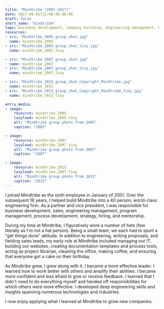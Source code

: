 ```yaml
---
title: "Mindtribe (2001-2017)"
date: 2017-06-01T12:00:00-08:00
draft: false
short_name: "mindtribe"
tags: business development, company building, engineering management, hiring, program management, process development, sales, strategy, training
resources:
- src: "Mindtribe_2005_group_shot.jpg"
  name: mindtribe_2005
- src: "Mindtribe_2005_group_shot_tiny.jpg"
  name: mindtribe_2005_tiny

- src: "Mindtribe_2007_group_shot.jpg"
  name: mindtribe_2007
- src: "Mindtribe_2007_group_shot_tiny.jpg"
  name: mindtribe_2007_tiny

- src: "Mindtribe_2015_group_shot_Copyright_Mindtribe.jpg"
  name: mindtribe_2015
- src: "Mindtribe_2015_group_shot_Copyright_Mindtribe_tiny.jpg"
  name: mindtribe_2015_tiny

entry_media:
- image:
    resource: mindtribe_2005
    lazyload: mindtribe_2005_tiny
    alt: "Mindtribe group photo from 2005"
    caption: "2005"

- image:
    resource: mindtribe_2007
    lazyload: mindtribe_2007_tiny
    alt: "Mindtribe group photo from 2007"
    caption: "2007"

- image:
    resource: mindtribe_2015 
    lazyload: mindtribe_2007_tiny
    alt: "Mindtribe group photo from 2015"
    caption: "2015"    
---
```

I joined Mindtribe as the sixth employee in January of 2001. Over the subsequent 16 years, I helped build Mindtribe into a 40 person, world-class engineering firm. As a partner and vice president, I was responsible for business development, sales, engineering management, program management, process development, strategy, hiring, and mentorship.

During my time at Mindtribe, I figuratively wore a number of hats (few literally as I'm not a hat person). Being a small team, we each had to sport a "get things done" attitude. In addition to engineering, writing proposals, and fielding sales leads, my early role at Mindtribe included managing our IT, building our websites, creating documentation templates and process tools, acting as project librarian, cleaning the office, making coffee, and ensuring that everyone got a cake on their birthday.

As Mindtribe grew, I grew along with it. I became a more effective leader. I learned how to work better with others and amplify their abilities. I became more confident and less afraid to give or receive feedback. I learned that I didn't need to do everything myself and handed off responsibilities for which others were more effective. I developed deep engineering skills and insights spanning numerous technologies and industries.

I now enjoy applying what I learned at Mindtribe to grow new companies.
